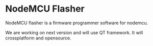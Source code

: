 NodeMCU Flasher
===============

NodeMCU flasher is a firmware programmer software for nodemcu.

We are working on next version and will use QT framework. It will crossplatform and opensource.
